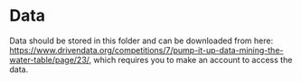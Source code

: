 # Data

Data should be stored in this folder and can be downloaded from here: https://www.drivendata.org/competitions/7/pump-it-up-data-mining-the-water-table/page/23/, which requires you to make an account to access the data. 